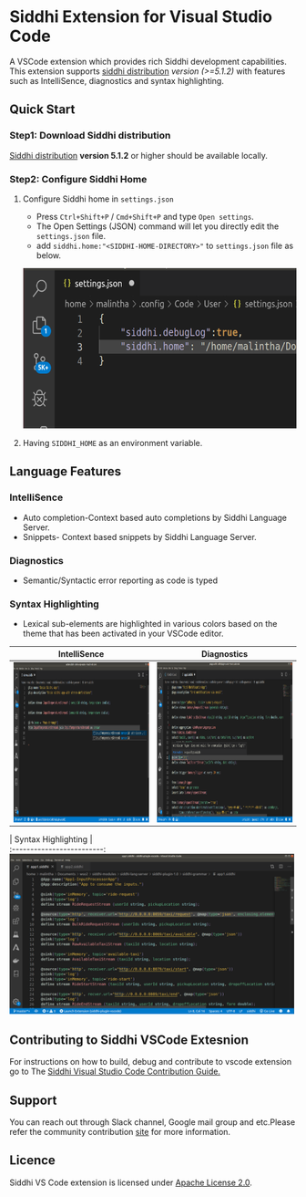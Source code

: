
# Siddhi Extension for Visual Studio Code
A VSCode extension which provides rich Siddhi development capabilities. This extension supports [siddhi distribution](https://github.com/siddhi-io/distribution) *version (>=5.1.2)* with features such as IntelliSence, diagnostics and syntax highlighting.

## Quick Start
### Step1: Download Siddhi distribution
[Siddhi distribution](https://siddhi.io/en/v5.1/download/) **version 5.1.2** or higher should be available locally.
<!-- add sdk support as well-->
<!--or [Siddhi SDK](https://siddhi.io/en/v5.1/download/#pysiddhi) should be available locally.-->

### Step2: Configure Siddhi Home
1. Configure Siddhi home in `settings.json`
    * Press `Ctrl+Shift+P` / `Cmd+Shift+P` and type  `Open settings`. 
    * The Open Settings (JSON) command will let you directly edit the `settings.json` file.
    * add `siddhi.home:"<SIDDHI-HOME-DIRECTORY>"` to `settings.json` file as below.

    <img height="281" width="500" src="resources/images/siddhi-home-configuration.png" alt="siddhi-home-configuration-image"></img>
    
2. Having ``SIDDHI_HOME`` as an environment variable.


## Language Features
### IntelliSence
* Auto completion-Context based auto completions by Siddhi Language Server.
* Snippets- Context based snippets by Siddhi Language Server.

### Diagnostics
* Semantic/Syntactic error reporting as code is typed

### Syntax Highlighting
* Lexical sub-elements are highlighted in various colors based on the theme that has been activated in your VSCode editor.

|  IntelliSence         |Diagnostics  |
:-------------------------:|:-------------------------:
| <img height="281" width="500" src="resources/images/completion.png" alt="comepltion-image"></img> | <img height="281" width="500" src="resources/images/diagnostics.png" alt="diagnostics-image"></img> |

|    Syntax Highlighting      |  
:-------------------------:
<img height="281" width="500" src="resources/images/syntax_highlighting.png" alt="syntax-highlighting-image"></img> 

## Contributing to Siddhi VSCode Extesnion
For instructions on how to build, debug and contribute to vscode extension go to The [Siddhi Visual Studio Code Contribution Guide.](CONTRIBUTES.md)

## Support
You can reach out through Slack channel, Google mail group and etc.Please refer the community contribution [site](https://siddhi.io/community/) for more information.

## Licence
Siddhi VS Code extension is licensed under [Apache License 2.0](https://github.com/siddhi-io/siddhi-plugin-vscode/blob/master/LICENSE).



 
